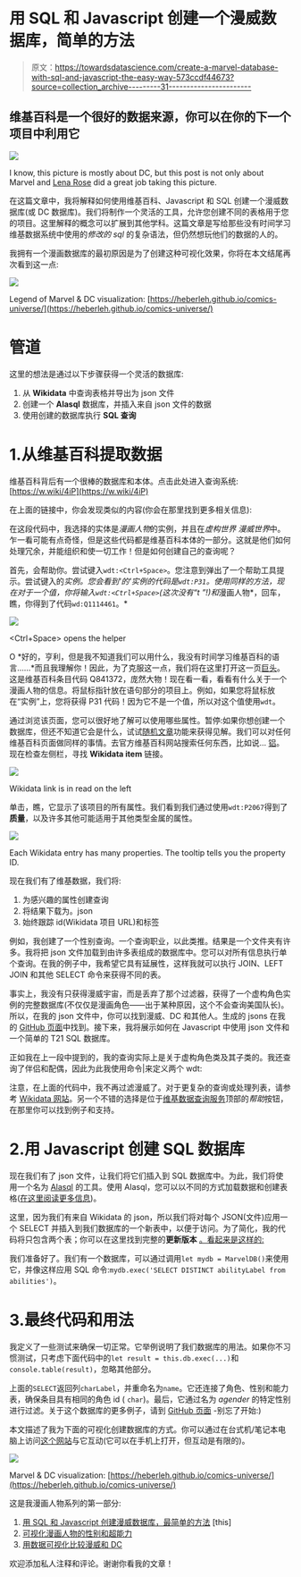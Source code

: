 # 用 SQL 和 Javascript 创建一个漫威数据库，简单的方法

> 原文：<https://towardsdatascience.com/create-a-marvel-database-with-sql-and-javascript-the-easy-way-573ccdf44673?source=collection_archive---------31----------------------->

## 维基百科是一个很好的数据来源，你可以在你的下一个项目中利用它

![](img/7f60847972f737c8d8393fda85cf6242.png)

I know, this picture is mostly about DC, but this post is not only about Marvel and [Lena Rose](https://unsplash.com/@happilyabstract?utm_source=unsplash&utm_medium=referral&utm_content=creditCopyText) did a great job taking this picture.

在这篇文章中，我将解释如何使用维基百科、Javascript 和 SQL 创建一个漫威数据库(或 DC 数据库)。我们将制作一个灵活的工具，允许您创建不同的表格用于您的项目。这里解释的概念可以扩展到其他学科。这篇文章是写给那些没有时间学习维基数据系统中使用的*修改的 sql* 的复杂语法，但仍然想玩他们的数据的人的。

我拥有一个漫画数据库的最初原因是为了创建这种可视化效果，你将在本文结尾再次看到这一点:

![](img/7ffe454f75f7e8e6ede107e84bbcfc03.png)

Legend of Marvel & DC visualization: [https://heberleh.github.io/comics-universe/](https://heberleh.github.io/comics-universe/)

# 管道

这里的想法是通过以下步骤获得一个灵活的数据库:

1.  从 **Wikidata** 中查询表格并导出为 json 文件
2.  创建一个 **Alasql** 数据库，并插入来自 json 文件的数据
3.  使用创建的数据库执行 **SQL 查询**

# 1.从维基百科提取数据

维基百科背后有一个很棒的数据库和本体。点击此处进入查询系统:[https://w.wiki/4iP](https://w.wiki/4iP)

在上面的链接中，你会发现类似的内容(你会在那里找到更多相关信息):

在这段代码中，我选择的实体是*漫画人物*的实例，并且在*虚构世界* *漫威世界*中。乍一看可能有点奇怪，但是这些代码都是维基百科本体的一部分。这就是他们如何处理冗余，并能组织和使一切工作！但是如何创建自己的查询呢？

首先，会帮助你。尝试键入`wdt:<Ctrl+Space>`。您注意到弹出了一个帮助工具提示。尝试键入的*实例。您会看到'*的'*实例的代码是`wdt:P31`。使用同样的方法，现在对于一个*值*，你将输入`wdt:<Ctrl+Space>`(这次没有“t ”!)和*漫画人物*，回车，瞧，你得到了代码`wd:Q1114461`。*

![](img/ddc8af6e9e3fb7d7c1c118aa2946c8fb.png)

<Ctrl+Space> opens the helper

O *好的，亨利，但是我不知道我们可以用什么，我没有时间学习维基百科的语言……*而且我理解你！因此，为了克服这一点，我们将在这里打开这一页[巨头](https://www.wikidata.org/wiki/Q841372)。这是维基百科条目代码 Q841372，庞然大物！现在看一看，看看有什么关于一个漫画人物的信息。将鼠标指针放在语句部分的项目上。例如，如果您将鼠标放在“实例”上，您将获得 P31 代码！因为它不是一个值，所以对这个值使用`wdt`。

通过浏览该页面，您可以很好地了解可以使用哪些属性。暂停:如果你想创建一个数据库，但还不知道它会是什么，试试[随机文章](https://en.wikipedia.org/wiki/Special:Random)功能来获得见解。我们可以对任何维基百科页面做同样的事情。去官方维基百科网站搜索任何东西，比如说… [铝](https://en.wikipedia.org/wiki/Aluminium)。现在检查左侧栏，寻找 **Wikidata item** 链接。

![](img/68018164c7544c032af381afdfbb0878.png)

Wikidata link is in read on the left

单击，瞧，它显示了该项目的所有属性。我们看到我们通过使用`wdt:P2067`得到了**质量**，以及许多其他可能适用于其他类型金属的属性。

![](img/f33162f7b5f768ff50a6c321504cc402.png)

Each Wikidata entry has many properties. The tooltip tells you the property ID.

现在我们有了维基数据，我们将:

1.  为感兴趣的属性创建查询
2.  将结果下载为。json
3.  始终跟踪 id(Wikidata 项目 URL)和标签

例如，我创建了一个性别查询。一个查询职业，以此类推。结果是一个文件夹有许多。我将把 json 文件加载到由许多表组成的数据库中。您可以对所有信息执行单个查询。在我的例子中，我希望它具有延展性，这样我就可以执行 JOIN、LEFT JOIN 和其他 SELECT 命令来获得不同的表。

事实上，我没有只获得漫威宇宙，而是丢弃了那个过滤器，获得了一个虚构角色实例的完整数据库(不仅仅是漫画角色——出于某种原因，这个不会查询美国队长)。所以，在我的 json 文件中，你可以找到漫威、DC 和其他人。生成的 jsons 在我的 [GitHub 页面](https://github.com/heberleh/comics-characters-js-database)中找到。接下来，我将展示如何在 Javascript 中使用 json 文件和一个简单的 T21 SQL 数据库。

正如我在上一段中提到的，我的查询实际上是关于虚构角色类及其子类的。我还查询了伴侣和配偶，因此为此我使用命令|来定义两个 wdt:

注意，在上面的代码中，我不再过滤漫威了。对于更复杂的查询或处理列表，请参考 [Wikidata 网站](https://www.wikidata.org/wiki/Wikidata:Main_Page)。另一个不错的选择是位于[维基数据查询服务](https://query.wikidata.org/)顶部的*帮助*按钮，在那里你可以找到例子和支持。

# 2.用 Javascript 创建 SQL 数据库

现在我们有了 json 文件，让我们将它们插入到 SQL 数据库中。为此，我们将使用一个名为 [Alasql](https://github.com/agershun/alasql) 的工具。使用 Alasql，您可以以不同的方式加载数据和创建表格([在这里阅读更多信息](https://github.com/agershun/alasql/wiki))。

这里，因为我们有来自 Wikidata 的 json，所以我们将对每个 JSON(文件)应用一个 SELECT 并插入到我们数据库的一个新表中，以便于访问。为了简化，我的代码将只包含两个表；你可以在这里找到完整的**更新版本** [。看起来是这样的:](https://github.com/heberleh/comics-characters-js-database)

我们准备好了。我们有一个数据库，可以通过调用`let mydb = MarvelDB()`来使用它，并像这样应用 SQL 命令:`mydb.exec('SELECT DISTINCT abilityLabel from abilities')`。

# 3.最终代码和用法

我定义了一些测试来确保一切正常。它举例说明了我们数据库的用法。如果你不习惯测试，只考虑下面代码中的`let result = this.db.exec(...)`和`console.table(result)`，忽略其他部分。

上面的`SELECT`返回列`charLabel`，并重命名为`name`。它还连接了角色、性别和能力表，确保条目具有相同的角色 id ( `char`)。最后，它通过名为 *agender* 的特定性别进行过滤。关于这个数据库的更多例子，请到 [GitHub 页面](https://github.com/heberleh/comics-characters-js-database) -别忘了开始:)

本文描述了我为下面的可视化创建数据库的方式。你可以通过在台式机/笔记本电脑上访问[这个网站](https://heberleh.github.io/comics-universe/)与它互动(它可以在手机上打开，但互动是有限的)。

![](img/b9bf680549c425411bf6b4a18854db7b.png)

Marvel & DC visualization: [https://heberleh.github.io/comics-universe/](https://heberleh.github.io/comics-universe/)

这是我漫画人物系列的第一部分:

1.  [用 SQL 和 Javascript 创建漫威数据库，最简单的方法](/create-a-marvel-database-with-sql-and-javascript-the-easy-way-573ccdf44673) [this]
2.  [可视化漫画人物的性别和超能力](https://medium.com/@heberleh/visualizing-comic-characters-genders-and-superpowers-ae7c2311cb89)
3.  [用数据可视化比较漫威和 DC](https://medium.com/@heberleh/comparing-marvel-and-dc-with-data-visualization-33b8f8486082)

欢迎添加私人注释和评论。谢谢你看我的文章！